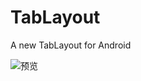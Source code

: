 # TabLayout
A new TabLayout for Android


![预览](http://upload-images.jianshu.io/upload_images/2381335-dc14ed396d528a16.gif?imageMogr2/auto-orient/strip)
